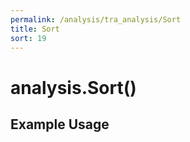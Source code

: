 ```yaml
---
permalink: /analysis/tra_analysis/Sort
title: Sort
sort: 19
---
```


# analysis.Sort()

## Example Usage
